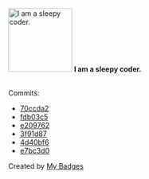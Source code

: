 <img src="https://my-badges.github.io/my-badges/sleepy-coder.png" alt="I am a sleepy coder." title="I am a sleepy coder." width="128">
<strong>I am a sleepy coder.</strong>
<br><br>

Commits:

- <a href="https://github.com/dzakwannajmi/dzakwannajmi/commit/70ccda2f1698fb7c1d6a891f07f91d64d3904da5">70ccda2</a>
- <a href="https://github.com/dzakwannajmi/dzakwannajmi/commit/fdb03c5605b7b6ffec30aa3cc0fcc9211a67e0d0">fdb03c5</a>
- <a href="https://github.com/dzakwannajmi/dzakwannajmi/commit/e209762318719d8c6e6e3b2016b5769074d16311">e209762</a>
- <a href="https://github.com/dzakwannajmi/dzakwannajmi/commit/3f91d8776ee19968a6e69f87640a765aa226c5d8">3f91d87</a>
- <a href="https://github.com/dzakwannajmi/dzakwannajmi/commit/4d40bf62de6e2031c9f9ac287ff125b4628d8fbd">4d40bf6</a>
- <a href="https://github.com/dzakwannajmi/dzakwannajmi/commit/e7bc3d07d1f8574d9d0b9f48c3e04938b639d3b2">e7bc3d0</a>


Created by <a href="https://github.com/my-badges/my-badges">My Badges</a>